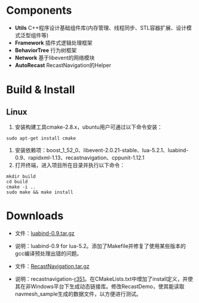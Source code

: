 # Components #
  * **Utils** C++程序设计基础组件库(内存管理、线程同步、STL容器扩展、设计模式泛型组件等)
  * **Framework** 插件式逻辑处理框架
  * **BehaviorTree** 行为树框架
  * **Network** 基于libevent的网络模块
  * **AutoRecast** RecastNavigation的Helper
# Build & Install #
## Linux ##
  1. 安装构建工具cmake-2.8.x，ubuntu用户可通过以下命令安装：
```
sudo apt-get install cmake
```
  1. 安装依赖项：boost\_1\_52\_0、libevent-2.0.21-stable、lua-5.2.1、luabind-0.9、rapidxml-1.13、recastnavigation、cppunit-1.12.1
  1. 打开终端，进入项目所在目录并执行以下命令：
```
mkdir build
cd build
cmake -i ..
sudo make && make install
```
# Downloads #
  * 文件：[luabind-0.9.tar.gz](http://ubuntuone.com/6ph9TLVm8fy0oayL2G3IIU)
  * 说明：luabind-0.9 for lua-5.2。添加了Makefile并修复了使用某些版本的gcc编译预处理出错的问题。

  * 文件：[RecastNavigation.tar.gz](http://ubuntuone.com/3ATLUNr6hyUtxhKGj7JF8w)
  * 说明：recastnavigation-[r351](https://code.google.com/p/ranger-framework/source/detail?r=351)。在CMakeLists.txt中增加了install定义，并使其在非Windows平台下生成动态链接库。修改RecastDemo，使其能读取navmesh\_sample生成的数据文件，以方便进行测试。